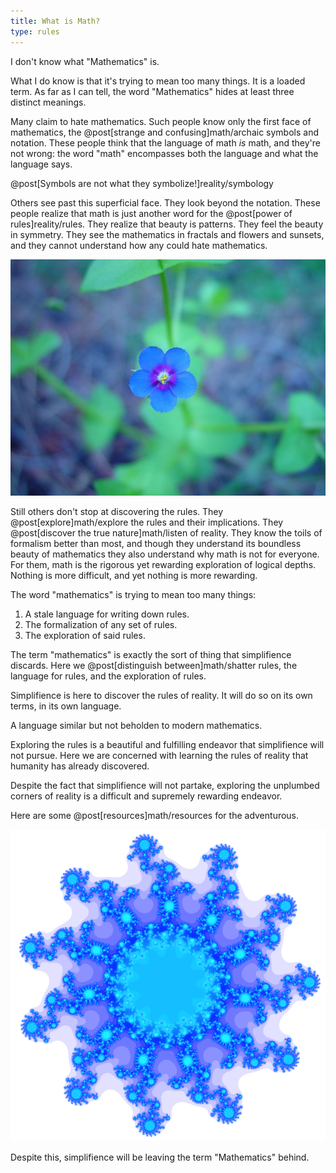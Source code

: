 ```yaml
---
title: What is Math?
type: rules
---
```

I don't know what "Mathematics" is.

What I do know is that it's trying to mean too many things. It is a loaded term. As far as I can tell, the word "Mathematics" hides at least three distinct meanings.

Many claim to hate mathematics. Such people know only the first face of mathematics, the @post[strange and confusing]math/archaic symbols and notation. These people think that the language of math *is* math, and they're not wrong: the word "math" encompasses both the language and <span class="info" markdown="inline">what the language says</span>.

<aside class="info" markdown="block">
@post[Symbols are not what they symbolize!]reality/symbology
</aside>

Others see past this superficial face. They look beyond the notation. These people realize that math is just another word for the @post[power of rules]reality/rules. They realize that beauty is patterns. They feel the beauty in symmetry. They see the mathematics in fractals and flowers and sunsets, and they cannot understand how any could hate mathematics.

![Blue Flower](/images/blue-flower.jpg)

Still others don't stop at discovering the rules. They @post[explore]math/explore the rules and their implications. They @post[discover the true nature]math/listen of reality. They know the toils of formalism better than most, and though they understand its boundless beauty of mathematics they also understand why math is not for everyone. For them, math is the rigorous yet rewarding exploration of logical depths. Nothing is more difficult, and yet nothing is more rewarding.

The word "mathematics" is trying to mean too many things:

1. A stale language for writing down rules.
2. The formalization of any set of rules.
3. The exploration of said rules.

The term "mathematics" is exactly the sort of thing that simplifience discards. Here we @post[distinguish between]math/shatter rules, the language for rules, and the exploration of rules.

Simplifience is here to discover the rules of reality. It will do so on its own terms, in <span class="info" markdown="inline">its own language</span>.

<aside class="info" markdown="block">
A language similar but not beholden to modern mathematics.
</aside>

Exploring the rules is a beautiful and fulfilling endeavor that simplifience will not pursue. Here we are concerned with learning the rules of reality that humanity has already discovered.

Despite the fact that simplifience will not partake, exploring the unplumbed corners of reality is a difficult and <span class="info" markdown="inline">supremely rewarding</span> endeavor.

<aside class="info" markdown="block">
Here are some @post[resources]math/resources for the adventurous.
</aside>

![Fractal](/images/julia.png)

Despite this, simplifience will be leaving the term "Mathematics" behind.
